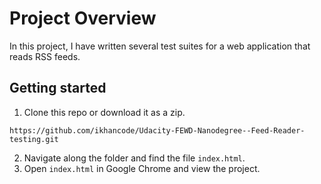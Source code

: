 # Project Overview

In this project, I have written several test suites for a web application that reads RSS feeds.


## Getting started

1. Clone this repo or download it as a zip.

~~~~
https://github.com/ikhancode/Udacity-FEWD-Nanodegree--Feed-Reader-testing.git
~~~~

2. Navigate along the folder and find the file `index.html`.
3. Open `index.html` in Google Chrome and view the project.
